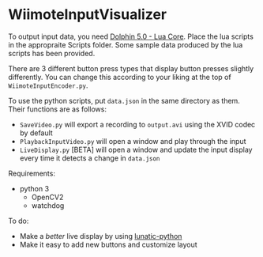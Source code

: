 # WiimoteInputVisualizer
To output input data, you need [Dolphin 5.0 - Lua Core](https://github.com/SwareJonge/Dolphin-Lua-Core/releases). Place the lua scripts in the appropraite Scripts folder. Some sample data produced by the lua scripts has been provided.

There are 3 different button press types that display button presses slightly differently. You can change this according to your liking at the top of `WiimoteInputEncoder.py`.

To use the python scripts, put `data.json` in the same directory as them. Their functions are as follows:
- `SaveVideo.py` will export a recording to `output.avi` using the XVID codec by default
- `PlaybackInputVideo.py` will open a window and play through the input
- `LiveDisplay.py` [BETA] will open a window and update the input display every time it detects a change in `data.json`

Requirements:
- python 3
  - OpenCV2
  - watchdog

To do:
- Make a *better* live display by using [lunatic-python](https://github.com/bastibe/lunatic-python)
- Make it easy to add new buttons and customize layout
